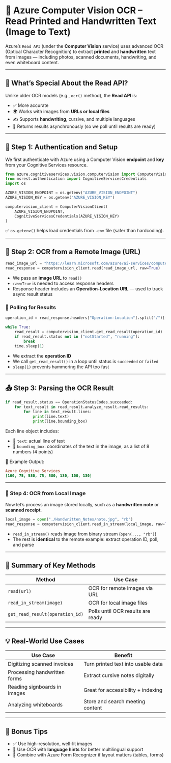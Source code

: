 # 🧾 **Azure Computer Vision OCR – Read Printed and Handwritten Text (Image to Text)**

Azure’s `Read API` (under the **Computer Vision** service) uses advanced OCR (Optical Character Recognition) to extract **printed** and **handwritten** text from images — including photos, scanned documents, handwriting, and even whiteboard content.

---

## 🧠 What’s Special About the Read API?

Unlike older OCR models (e.g., `ocr()` method), the **Read API** is:

- ✅ More accurate
- 🌍 Works with images from **URLs or local files**
- ✍️ Supports **handwriting**, cursive, and multiple languages
- 🔄 Returns results asynchronously (so we poll until results are ready)

---

## 🔐 Step 1: Authentication and Setup

We first authenticate with Azure using a Computer Vision **endpoint** and **key** from your Cognitive Services resource.

```python
from azure.cognitiveservices.vision.computervision import ComputerVisionClient
from msrest.authentication import CognitiveServicesCredentials
import os

AZURE_VISION_ENDPOINT = os.getenv("AZURE_VISION_ENDPOINT")
AZURE_VISION_KEY = os.getenv("AZURE_VISION_KEY")

computervision_client = ComputerVisionClient(
    AZURE_VISION_ENDPOINT,
    CognitiveServicesCredentials(AZURE_VISION_KEY)
)
```

✅ `os.getenv()` helps load credentials from `.env` file (safer than hardcoding).

---

## 📸 Step 2: OCR from a Remote Image (URL)

```python
read_image_url = "https://learn.microsoft.com/azure/ai-services/computer-vision/media/quickstarts/presentation.png"
read_response = computervision_client.read(read_image_url, raw=True)
```

- We pass an **image URL** to `read()`
- `raw=True` is needed to access response headers
- Response header includes an **Operation-Location URL** — used to track async result status

### 🔁 Polling for Results

```python
operation_id = read_response.headers["Operation-Location"].split("/")[-1]

while True:
    read_result = computervision_client.get_read_result(operation_id)
    if read_result.status not in ["notStarted", "running"]:
        break
    time.sleep(1)
```

- We extract the **operation ID**
- We call `get_read_result()` in a loop until status is `succeeded` or `failed`
- `sleep(1)` prevents hammering the API too fast

---

## 📤 Step 3: Parsing the OCR Result

```python
if read_result.status == OperationStatusCodes.succeeded:
    for text_result in read_result.analyze_result.read_results:
        for line in text_result.lines:
            print(line.text)
            print(line.bounding_box)
```

Each line object includes:

- 🧾 `text`: actual line of text
- 📐 `bounding_box`: coordinates of the text in the image, as a list of 8 numbers (4 points)

🧠 Example Output:

```ini
Azure Cognitive Services
[100, 75, 580, 75, 580, 130, 100, 130]
```

---

### 📂 Step 4: OCR from Local Image

Now let’s process an image stored locally, such as a **handwritten note** or **scanned receipt**.

```python
local_image = open("./Handwritten_Notes/note.jpg", "rb")
read_response = computervision_client.read_in_stream(local_image, raw=True)
```

- `read_in_stream()` reads image from binary stream (`open(..., "rb")`)
- The rest is **identical** to the remote example: extract operation ID, poll, and parse

---

## 🎯 Summary of Key Methods

| Method                          | Use Case                          |
| ------------------------------- | --------------------------------- |
| `read(url)`                     | OCR for remote images via URL     |
| `read_in_stream(image)`         | OCR for local image files         |
| `get_read_result(operation_id)` | Polls until OCR results are ready |

---

## 💡 Real-World Use Cases

| Use Case                     | Benefit                            |
| ---------------------------- | ---------------------------------- |
| Digitizing scanned invoices  | Turn printed text into usable data |
| Processing handwritten forms | Extract cursive notes digitally    |
| Reading signboards in images | Great for accessibility + indexing |
| Analyzing whiteboards        | Store and search meeting content   |

---

## 🧪 Bonus Tips

- ✅ Use high-resolution, well-lit images
- 💬 Use OCR with **language hints** for better multilingual support
- 🧾 Combine with Azure Form Recognizer if layout matters (tables, forms)
